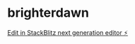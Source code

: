 # brighterdawn

[Edit in StackBlitz next generation editor ⚡️](https://stackblitz.com/~/github.com/Aatlspartan33/brighterdawn)